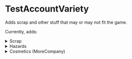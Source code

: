 # TestAccountVariety

Adds scrap and other stuff that may or may not fit the game.

Currently, adds:

<details>
<summary>Scrap</summary>

- Throwable Cube
- Yippee
- Ship Toy
- Webley Pyramid
- Pikachu
- Lunx Painting
- Alexandria Doll (Lunxara)
- Pepsi Can
- Corn
- [Cleaning Drone Toy (Moonswept)](https://thunderstore.io/c/lethal-company/p/MoonsweptTeam/Moonswept/)

</details>

<details>
<summary>Hazards</summary>

- Propulsion Mine
- Gift Mimic
- Prison Mine

</details>

<details>
<summary>Cosmetics (MoreCompany)</summary>

- Shoulder Cube
- Cube Head
- Ship Hat

</details>
